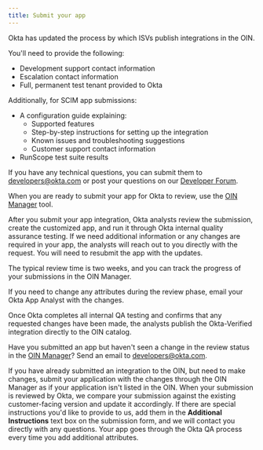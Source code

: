 ```yaml
---
title: Submit your app
---
```


Okta has updated the process by which ISVs publish integrations in the OIN.

You'll need to provide the following:

* Development support contact information
* Escalation contact information
* Full, permanent test tenant provided to Okta

Additionally, for SCIM app submissions:

* A configuration guide explaining:
  * Supported features
  * Step-by-step instructions for setting up the integration
  * Known issues and troubleshooting suggestions
  * Customer support contact information
* RunScope test suite results

If you have any technical questions, you can submit them to <developers@okta.com> or post your questions on our [Developer Forum](https://devforum.okta.com/).

When you are ready to submit your app for Okta to review, use the [OIN Manager](https://oinmanager.okta.com/) tool.

After you submit your app integration, Okta analysts review the submission, create the customized app, and run it through Okta internal quality assurance testing. If we need additional information or any changes are required in your app, the analysts will reach out to you directly with the request. You will need to resubmit the app with the updates.

The typical review time is two weeks, and you can track the progress of your submissions in the OIN Manager.

If you need to change any attributes during the review phase, email your Okta App Analyst with the changes.

Once Okta completes all internal QA testing and confirms that any requested changes have been made, the analysts publish the Okta-Verified integration directly to the OIN catalog.

Have you submitted an app but haven't seen a change in the review status in the [OIN Manager](https://oinmanager.okta.com)? Send an email to <developers@okta.com>.

If you have already submitted an integration to the OIN, but need to make changes, submit your application with the changes through the OIN Manager as if your application isn't listed in the OIN. When your submission is reviewed by Okta, we compare your submission against the existing customer-facing version and update it accordingly. If there are special instructions you'd like to provide to us, add them in the **Additional Instructions** text box on the submission form, and we will contact you directly with any questions. Your app goes through the Okta QA process every time you add additional attributes.

<NextSectionLink/>

